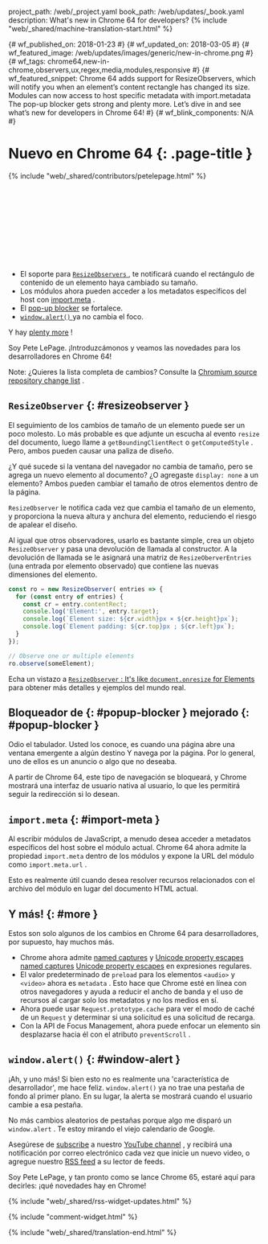 project_path: /web/_project.yaml
book_path: /web/updates/_book.yaml
description: What's new in Chrome 64 for developers?
{% include "web/_shared/machine-translation-start.html" %}

{# wf_published_on: 2018-01-23 #}
{# wf_updated_on: 2018-03-05 #}
{# wf_featured_image: /web/updates/images/generic/new-in-chrome.png #}
{# wf_tags: chrome64,new-in-chrome,observers,ux,regex,media,modules,responsive #}
{# wf_featured_snippet: Chrome 64 adds support for ResizeObservers, which will notify you when an element’s content rectangle has changed its size. Modules can now access to host specific metadata with import.metadata The pop-up blocker gets strong and plenty more. Let’s dive in and see what’s new for developers in Chrome 64! #}
{# wf_blink_components: N/A #}

# Nuevo en Chrome 64 {: .page-title }

{% include "web/_shared/contributors/petelepage.html" %}

<div class="clearfix"></div>

<div class="video-wrapper">
  <iframe class="devsite-embedded-youtube-video" data-video-id="y5sb-icqOyg"
          data-autohide="1" data-showinfo="0" frameborder="0" allowfullscreen>
  </iframe>
</div>

* El soporte para [ `ResizeObservers` ](#resizeobserver) , te notificará cuando el rectángulo de contenido de un elemento haya cambiado su tamaño.
* Los módulos ahora pueden acceder a los metadatos específicos del host con [import.meta](#import-meta) .
* El [pop-up blocker](#popup-blocker) se fortalece.
* [ `window.alert()` ](#window-alert) ya no cambia el foco.

Y hay [plenty more](#more) !

Soy Pete LePage. ¡Introduzcámonos y veamos las novedades para los desarrolladores en Chrome 64!

<div class="clearfix"></div>

Note: ¿Quieres la lista completa de cambios? Consulte la [Chromium source repository change list](https://chromium.googlesource.com/chromium/src/+log/63.0.3239.84..64.0.3282.140) .

## `ResizeObserver` {: #resizeobserver }

El seguimiento de los cambios de tamaño de un elemento puede ser un poco molesto. Lo más probable es que adjunte un escucha al evento `resize` del documento, luego llame a `getBoundingClientRect` o `getComputedStyle` . Pero, ambos pueden causar una paliza de diseño.

¿Y qué sucede si la ventana del navegador no cambia de tamaño, pero se agrega un nuevo elemento al documento? ¿O agregaste `display: none` a un elemento? Ambos pueden cambiar el tamaño de otros elementos dentro de la página.

`ResizeObserver` le notifica cada vez que cambia el tamaño de un elemento, y proporciona la nueva altura y anchura del elemento, reduciendo el riesgo de apalear el diseño.

Al igual que otros observadores, usarlo es bastante simple, crea un objeto `ResizeObserver` y pasa una devolución de llamada al constructor. A la devolución de llamada se le asignará una matriz de `ResizeOberverEntries` (una entrada por elemento observado) que contiene las nuevas dimensiones del elemento.

```js
const ro = new ResizeObserver( entries => {
  for (const entry of entries) {
    const cr = entry.contentRect;
    console.log('Element:', entry.target);
    console.log(`Element size: ${cr.width}px × ${cr.height}px`);
    console.log(`Element padding: ${cr.top}px ; ${cr.left}px`);
  }
});

// Observe one or multiple elements
ro.observe(someElement);
```

Echa un vistazo a [ `ResizeObserver` : It&#39;s like `document.onresize` for Elements](/web/updates/2016/10/resizeobserver) para obtener más detalles y ejemplos del mundo real.


## Bloqueador de {: #popup-blocker } mejorado {: #popup-blocker }

Odio el tabulador. Usted los conoce, es cuando una página abre una ventana emergente a algún destino Y navega por la página. Por lo general, uno de ellos es un anuncio o algo que no deseaba.

A partir de Chrome 64, este tipo de navegación se bloqueará, y Chrome mostrará una interfaz de usuario nativa al usuario, lo que les permitirá seguir la redirección si lo desean.


## `import.meta` {: #import-meta }

Al escribir módulos de JavaScript, a menudo desea acceder a metadatos específicos del host sobre el módulo actual. Chrome 64 ahora admite la propiedad `import.meta` dentro de los módulos y expone la URL del módulo como `import.meta.url` .

Esto es realmente útil cuando desea resolver recursos relacionados con el archivo del módulo en lugar del documento HTML actual.


## Y más! {: #more }

Estos son solo algunos de los cambios en Chrome 64 para desarrolladores, por supuesto, hay muchos más.

* Chrome ahora admite [named captures](/web/updates/2017/07/upcoming-regexp-features#named_captures) y [Unicode property escapes](/web/updates/2017/07/upcoming-regexp-features#unicode_property_escapes) [named captures](/web/updates/2017/07/upcoming-regexp-features#named_captures) [Unicode property escapes](/web/updates/2017/07/upcoming-regexp-features#unicode_property_escapes) en expresiones regulares.
* El valor predeterminado de `preload` para los elementos `<audio>` y `<video>` ahora es `metadata` . Esto hace que Chrome esté en línea con otros navegadores y ayuda a reducir el ancho de banda y el uso de recursos al cargar solo los metadatos y no los medios en sí.
* Ahora puede usar `Request.prototype.cache` para ver el modo de caché de un `Request` y determinar si una solicitud es una solicitud de recarga.
* Con la API de Focus Management, ahora puede enfocar un elemento sin desplazarse hacia él con el atributo `preventScroll` .

## `window.alert()` {: #window-alert }

¡Ah, y uno más! Si bien esto no es realmente una &#39;característica de desarrollador&#39;, me hace feliz. `window.alert()` ya no trae una pestaña de fondo al primer plano. En su lugar, la alerta se mostrará cuando el usuario cambie a esa pestaña.

No más cambios aleatorios de pestañas porque algo me disparó un `window.alert` . Te estoy mirando el viejo calendario de Google.


Asegúrese de [subscribe](https://goo.gl/6FP1a5) a nuestro [YouTube channel](https://www.youtube.com/user/ChromeDevelopers/) , y recibirá una notificación por correo electrónico cada vez que inicie un nuevo video, o agregue nuestro [RSS feed](/web/shows/rss.xml) a su lector de feeds.


Soy Pete LePage, y tan pronto como se lance Chrome 65, estaré aquí para decirles: ¡qué novedades hay en Chrome!

{% include "web/_shared/rss-widget-updates.html" %}

{% include "comment-widget.html" %}

{% include "web/_shared/translation-end.html" %}